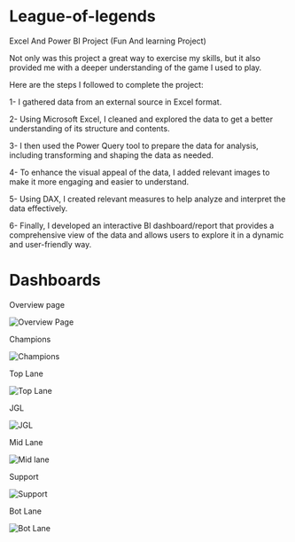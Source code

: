 # League-of-legends
Excel And Power BI Project (Fun And learning Project)


Not only was this project a great way to exercise my skills, but it also provided me with a deeper understanding of the game I used to play.

Here are the steps I followed to complete the project:

1- I gathered data from an external source in Excel format.


2- Using Microsoft Excel, I cleaned and explored the data to get a better understanding of its structure and contents.

3- I then used the Power Query tool to prepare the data for analysis, including transforming and shaping the data as needed.

4- To enhance the visual appeal of the data, I added relevant images to make it more engaging and easier to understand.

5- Using DAX, I created relevant measures to help analyze and interpret the data effectively.

6- Finally, I developed an interactive BI dashboard/report that provides a comprehensive view of the data and allows users to explore it in a dynamic and user-friendly way.

# Dashboards

Overview page

![Overview Page](https://github.com/MohamedAtef3155/League-of-legends/assets/126327548/1ca7f913-d540-44c9-9261-c38e6fd72c55)


Champions

![Champions](https://github.com/MohamedAtef3155/League-of-legends/assets/126327548/09ebf8e1-53f7-45b2-b518-4e7e147a1852)


Top Lane

![Top Lane](https://github.com/MohamedAtef3155/League-of-legends/assets/126327548/9a9f04bd-575e-411f-9d5c-9649b32087c5)


JGL

![JGL](https://github.com/MohamedAtef3155/League-of-legends/assets/126327548/3986dcc9-4f5e-43b4-8a02-2b42467ffb0d)


Mid Lane

![Mid lane](https://github.com/MohamedAtef3155/League-of-legends/assets/126327548/2702850e-5979-4121-ac16-9c2a5049c887)


Support

![Support](https://github.com/MohamedAtef3155/League-of-legends/assets/126327548/93d965c2-30e0-494f-aab2-443e79325e08)


Bot Lane

![Bot Lane](https://github.com/MohamedAtef3155/League-of-legends/assets/126327548/e6bbe5bc-53e2-41e4-85b1-6eb06efdf082)



